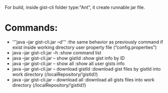 For build, inside gist-cli folder type:"Ant", it create runnable jar file.


Сommands:
=========

* '''java –jar gist-cli.jar –d'''  :the same behavior as previously command if exist inside working directory user property file (“config.properties”)
* java –jar gist-cli.jar –h  :show command list
* java –jar gist-cli.jar – show gistId  :show gist info by ID
* java –jar gist-cli.jar – show all  :show all user gists info
* java –jar gist-cli.jar – download gistId   :download gist files by gistId into work directory (/localRepository/’gistId’/)
* java –jar gist-cli.jar – download all   :download all gists files into work directory  (/localRepository/’gistId’/)
